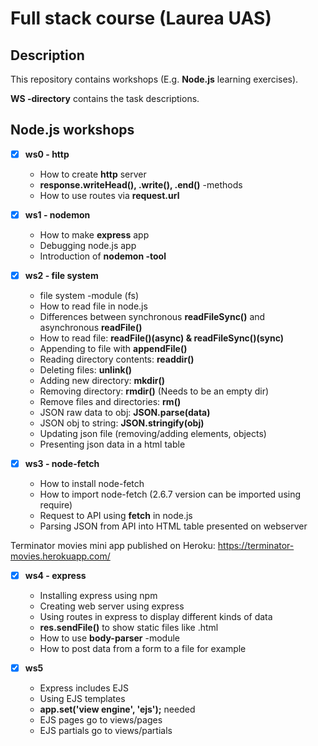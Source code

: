 # Full stack course (Laurea UAS)

## Description

This repository contains workshops (E.g. **Node.js** learning exercises).

**WS -directory** contains the task descriptions.

## Node.js workshops

- [x] **ws0 - http**
	- How to create **http** server
	- **response.writeHead(), .write(), .end()** -methods
	- How to use routes via **request.url**

- [x] **ws1 - nodemon**
	- How to make **express** app
	- Debugging node.js app
	- Introduction of **nodemon -tool**
	
- [x] **ws2 - file system**
	- file system -module (fs)
	- How to read file in node.js
	- Differences between synchronous **readFileSync()** and asynchronous **readFile()**
	- How to read file: **readFile()(async) & readFileSync()(sync)**
	- Appending to file with **appendFile()**
	- Reading directory contents: **readdir()**
	- Deleting files: **unlink()**
	- Adding new directory: **mkdir()**
	- Removing directory: **rmdir()** (Needs to be an empty dir)
	- Remove files and directories: **rm()**
	- JSON raw data to obj: **JSON.parse(data)**
	- JSON obj to string: **JSON.stringify(obj)**
	- Updating json file (removing/adding elements, objects)
	- Presenting json data in a html table
	
- [x] **ws3 - node-fetch**
	- How to install node-fetch
	- How to import node-fetch (2.6.7 version can be imported using require)
	- Request to API using **fetch** in node.js
	- Parsing JSON from API into HTML table presented on webserver
	
Terminator movies mini app published on Heroku: https://terminator-movies.herokuapp.com/
	
- [x] **ws4 - express**
	- Installing express using npm
	- Creating web server using express
	- Using routes in express to display different kinds of data
	- **res.sendFile()** to show static files like .html
	- How to use **body-parser** -module 
	- How to post data from a form to a file for example
	
- [x] **ws5**
	- Express includes EJS
	- Using EJS templates
	- **app.set('view engine', 'ejs');** needed
	- EJS pages go to views/pages
	- EJS partials go to views/partials
	
	
	
	
